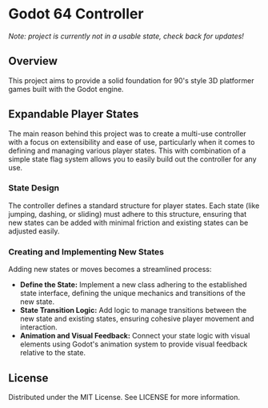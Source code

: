 # Godot 64 Controller
*Note: project is currently not in a usable state, check back for updates!*

## Overview

This project aims to provide a solid foundation for 90's style 3D platformer games built with the Godot engine.

## Expandable Player States

The main reason behind this project was to create a multi-use controller with a focus on extensibility and ease of use, particularly when it comes to defining and managing various player states. This with combination of a simple state flag system allows you to easily build out the controller for any use.

### State Design

The controller defines a standard structure for player states. Each state (like jumping, dashing, or sliding) must adhere to this structure, ensuring that new states can be added with minimal friction and existing states can be adjusted easily. 

### Creating and Implementing New States

Adding new states or moves becomes a streamlined process:
- **Define the State:** Implement a new class adhering to the established state interface, defining the unique mechanics and transitions of the new state.
- **State Transition Logic:** Add logic to manage transitions between the new state and existing states, ensuring cohesive player movement and interaction.
- **Animation and Visual Feedback:** Connect your state logic with visual elements using Godot's animation system to provide visual feedback relative to the state.

## License
Distributed under the MIT License. See LICENSE for more information.
